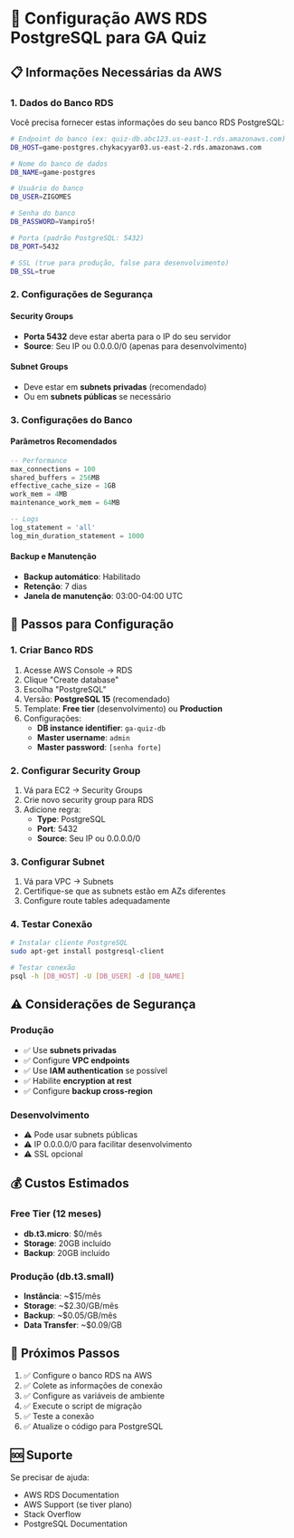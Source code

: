# 🚀 **Configuração AWS RDS PostgreSQL para GA Quiz**

## **📋 Informações Necessárias da AWS**

### **1. Dados do Banco RDS**
Você precisa fornecer estas informações do seu banco RDS PostgreSQL:

```bash
# Endpoint do banco (ex: quiz-db.abc123.us-east-1.rds.amazonaws.com)
DB_HOST=game-postgres.chykacyyar03.us-east-2.rds.amazonaws.com

# Nome do banco de dados
DB_NAME=game-postgres

# Usuário do banco
DB_USER=ZIGOMES

# Senha do banco
DB_PASSWORD=Vampiro5!

# Porta (padrão PostgreSQL: 5432)
DB_PORT=5432

# SSL (true para produção, false para desenvolvimento)
DB_SSL=true
```

### **2. Configurações de Segurança**

#### **Security Groups**
- **Porta 5432** deve estar aberta para o IP do seu servidor
- **Source**: Seu IP ou 0.0.0.0/0 (apenas para desenvolvimento)

#### **Subnet Groups**
- Deve estar em **subnets privadas** (recomendado)
- Ou em **subnets públicas** se necessário

### **3. Configurações do Banco**

#### **Parâmetros Recomendados**
```sql
-- Performance
max_connections = 100
shared_buffers = 256MB
effective_cache_size = 1GB
work_mem = 4MB
maintenance_work_mem = 64MB

-- Logs
log_statement = 'all'
log_min_duration_statement = 1000
```

#### **Backup e Manutenção**
- **Backup automático**: Habilitado
- **Retenção**: 7 dias
- **Janela de manutenção**: 03:00-04:00 UTC

## **🔧 Passos para Configuração**

### **1. Criar Banco RDS**
1. Acesse AWS Console → RDS
2. Clique "Create database"
3. Escolha "PostgreSQL"
4. Versão: **PostgreSQL 15** (recomendado)
5. Template: **Free tier** (desenvolvimento) ou **Production**
6. Configurações:
   - **DB instance identifier**: `ga-quiz-db`
   - **Master username**: `admin`
   - **Master password**: `[senha forte]`

### **2. Configurar Security Group**
1. Vá para EC2 → Security Groups
2. Crie novo security group para RDS
3. Adicione regra:
   - **Type**: PostgreSQL
   - **Port**: 5432
   - **Source**: Seu IP ou 0.0.0.0/0

### **3. Configurar Subnet**
1. Vá para VPC → Subnets
2. Certifique-se que as subnets estão em AZs diferentes
3. Configure route tables adequadamente

### **4. Testar Conexão**
```bash
# Instalar cliente PostgreSQL
sudo apt-get install postgresql-client

# Testar conexão
psql -h [DB_HOST] -U [DB_USER] -d [DB_NAME]
```

## **⚠️ Considerações de Segurança**

### **Produção**
- ✅ Use **subnets privadas**
- ✅ Configure **VPC endpoints**
- ✅ Use **IAM authentication** se possível
- ✅ Habilite **encryption at rest**
- ✅ Configure **backup cross-region**

### **Desenvolvimento**
- ⚠️ Pode usar subnets públicas
- ⚠️ IP 0.0.0.0/0 para facilitar desenvolvimento
- ⚠️ SSL opcional

## **💰 Custos Estimados**

### **Free Tier (12 meses)**
- **db.t3.micro**: $0/mês
- **Storage**: 20GB incluído
- **Backup**: 20GB incluído

### **Produção (db.t3.small)**
- **Instância**: ~$15/mês
- **Storage**: ~$2.30/GB/mês
- **Backup**: ~$0.05/GB/mês
- **Data Transfer**: ~$0.09/GB

## **📱 Próximos Passos**

1. ✅ Configure o banco RDS na AWS
2. ✅ Colete as informações de conexão
3. ✅ Configure as variáveis de ambiente
4. ✅ Execute o script de migração
5. ✅ Teste a conexão
6. ✅ Atualize o código para PostgreSQL

## **🆘 Suporte**

Se precisar de ajuda:
- AWS RDS Documentation
- AWS Support (se tiver plano)
- Stack Overflow
- PostgreSQL Documentation


